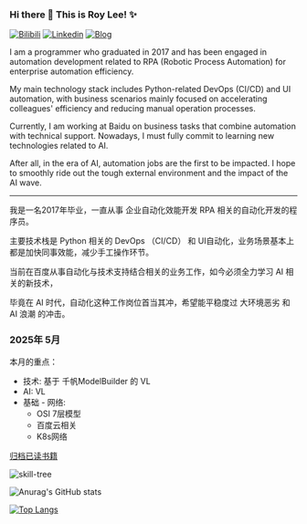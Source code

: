 
### Hi there 👋 This is Roy Lee! ✨ 
[![Bilibili](https://img.shields.io/badge/-Bilibili-00A1D6?style=flat&logo=bilibili&logoColor=white)](https://space.bilibili.com/776431) [![Linkedin](https://img.shields.io/badge/-LinkedIn-blue?style=flat&logo=Linkedin&logoColor=white)](https://www.linkedin.com/in/%E7%BA%A2%E7%9D%BF-%E6%9D%8E-a2a612157/) [![Blog](https://img.shields.io/badge/-Blog-red?style=flat&logo=Blog&logoColor=white)](https://gou7ma7.github.io/)

I am a programmer who graduated in 2017 and has been engaged in automation development related to RPA (Robotic Process Automation) for enterprise automation efficiency. 

My main technology stack includes Python-related DevOps (CI/CD) and UI automation, with business scenarios mainly focused on accelerating colleagues' efficiency and reducing manual operation processes.

Currently, I am working at Baidu on business tasks that combine automation with technical support. Nowadays, I must fully commit to learning new technologies related to AI.

After all, in the era of AI, automation jobs are the first to be impacted. I hope to smoothly ride out the tough external environment and the impact of the AI wave. 

---

我是一名2017年毕业，一直从事 企业自动化效能开发 RPA 相关的自动化开发的程序员。

主要技术栈是 Python 相关的 DevOps （CI/CD） 和 UI自动化，业务场景基本上都是加快同事效能，减少手工操作环节。

当前在百度从事自动化与技术支持结合相关的业务工作，如今必须全力学习 AI 相关的新技术，

毕竟在 AI 时代，自动化这种工作岗位首当其冲，希望能平稳度过 大环境恶劣 和 AI 浪潮 的冲击。


### 2025年 5月
本月的重点：
- 技术: 基于 千帆ModelBuilder 的 VL
- AI: VL
- 基础 - 网络:
  -  ‌OSI 7层模型‌
  -  ‌百度云相关
  -  K8s网络


[归档已读书籍](https://gou7ma7.github.io/2025/04/24/career/Archived%20Read%20Books/)

![skill-tree](https://gou7ma7.github.io/images/skill-tree.png)

![Anurag's GitHub stats](https://github-readme-stats.vercel.app/api?username=gou7ma7&show_icons=true)

[![Top Langs](https://github-readme-stats.vercel.app/api/top-langs/?username=gou7ma7)](https://github.com/anuraghazra/github-readme-stats)
